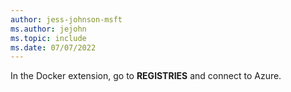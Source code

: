```yaml
---
author: jess-johnson-msft
ms.author: jejohn
ms.topic: include
ms.date: 07/07/2022
---
```


In the Docker extension, go to **REGISTRIES** and connect to Azure.
